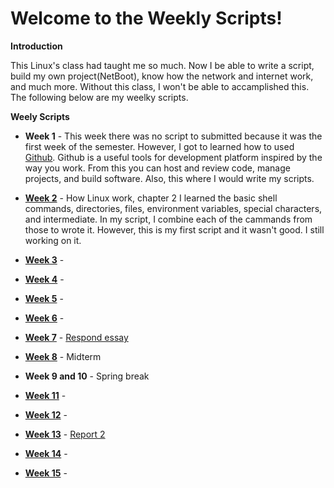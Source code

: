 # Welcome to the Weekly Scripts!

**Introduction**

This Linux's class had taught me so much. Now I be able to write a script, build my own project(NetBoot), know how the network and internet work, and much more. Without this class, I won't be able to accamplished this. The following below are my weelky scripts. 

**Weely Scripts**

* **Week 1** - This week there was no script to submitted because it was the first week of the semester. However, I got to learned how to used [Github](https://github.com/LouVang97/hello-world). Github is a useful tools for development platform inspired by the way you work. From this you can host and review code, manage projects, and build software. Also, this where I would write my scripts. 

* **[Week 2](https://github.com/LouVang97/Week2/blob/master/Script2.sh)** - How Linux work, chapter 2 I learned the basic shell commands, directories, files, environment variables, special characters, and intermediate. In my script, I combine each of the cammands from those to wrote it. However, this is my first script and it wasn't good. I still working on it.
* **[Week 3](https://github.com/LouVang97/jubilant-potato/blob/master/Ch3.sh)** -
* **[Week 4](https://github.com/LouVang97/Week4/blob/master/LouVangWK4.sh)** -
* **[Week 5](https://github.com/LouVang97/Script5.txt/blob/master/Script5.txt)** -
* **[Week 6](https://github.com/LouVang97/WK6-Script/blob/master/Script6.txt)** -
* **[Week 7](https://github.com/LouVang97/Week7-Script/blob/master/Wk7-Script.sh)** - [Respond essay](https://github.com/LouVang97/Week7-Script/blob/master/Wk7-Script.sh)
* **[Week 8](https://github.com/LouVang97/LateMidterm-Script/blob/master/Midterm.sh)** - Midterm
* **Week 9 and 10** - Spring break
* **[Week 11](https://github.com/LouVang97/Week11-Script)** - 
* **[Week 12](https://github.com/LouVang97/Week12)** -
* **[Week 13](https://github.com/LouVang97/Week13/blob/master/Ch12.sh)** - [Report 2](https://github.com/LouVang97/Week13/blob/master/Report%232.md)
* **[Week 14](https://github.com/LouVang97/Week14)** - 
* **[Week 15](https://github.com/LouVang97/Week15)** -
